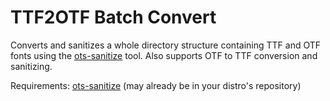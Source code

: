 # TTF2OTF Batch Convert

Converts and sanitizes a whole directory structure containing TTF and OTF fonts using the [ots-sanitize](https://github.com/khaledhosny/ots) tool. Also supports OTF to TTF conversion and sanitizing.

Requirements: [ots-sanitize](https://github.com/khaledhosny/ots) (may already be in your distro's repository)
